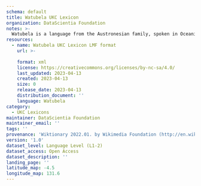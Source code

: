 ```yaml
---
schema: default
title: Watubela UKC Lexicon
organization: DataScientia Foundation
notes: >-
  Watubela is a language from the Austronesian family, spoken in Oceania. The UKC Lexicon of Watubela is represented as a lexico-semantic network. It consists of words, word senses, synsets, as well as sense-level and synset-level relationships.
resources:
  - name: Watubela UKC Lexicon LMF format
    url: >-
      
    format: xml
    license: https://creativecommons.org/licenses/by-nc-sa/4.0/
    last_updated: 2023-04-13
    created: 2023-04-13
    size: 0
    release_date: 2023-04-13
    distribution_document: ''
    language: Watubela
category:
  - UKC Lexicons
maintainer: DataScientia Foundation
maintainer_email: ''
tags: ''
provenance: 'Wiktionary 2022.01. by Wikimedia Foundation (http://en.wiktionary.org); Princeton WordNet 2.1 by Princeton University (https://wordnet.princeton.edu)'
version: '1.0'
dataset_level: Language Level (L1-2)
dataset_access: Open Access
dataset_description: ''
landing_page: ''
latitude_map: -4.5
longitude_map: 131.6
---
```

